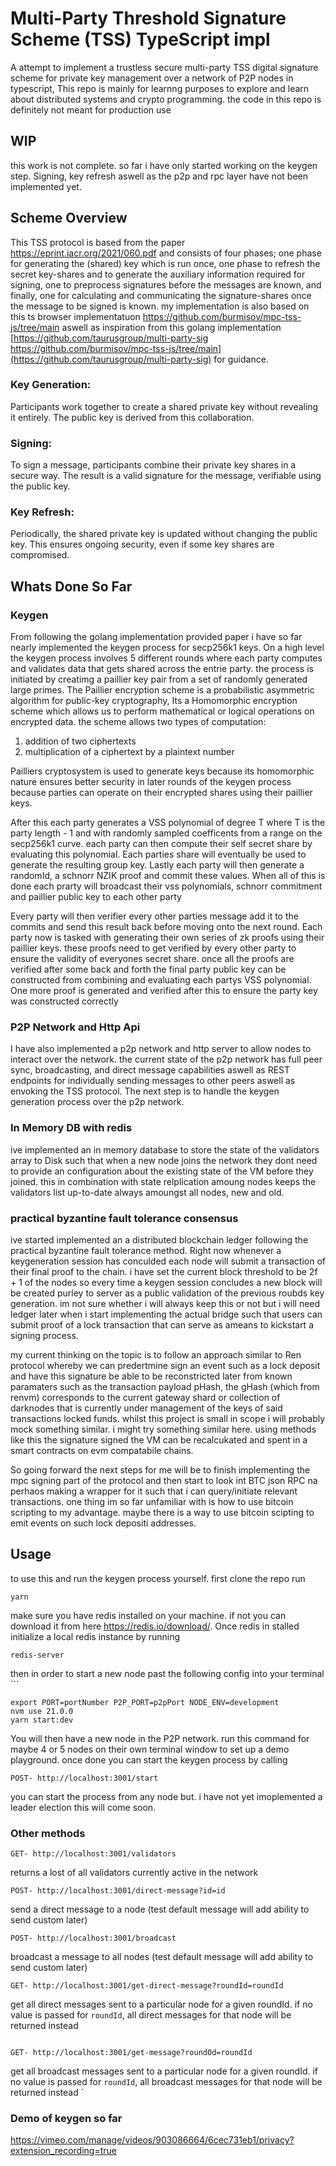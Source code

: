 # Multi-Party Threshold Signature Scheme (TSS) TypeScript impl

A attempt to implement a trustless secure multi-party TSS digital signature scheme for private key management over a network of P2P nodes in typescript, This repo is mainly for learnng purposes to explore and learn about distributed systems and crypto programming. the code in this repo is definitely not meant for production use

## WIP
this work is not complete. so far i have only started working on the keygen step. Signing, key refresh aswell as the p2p and rpc layer have not been implemented yet.

## Scheme Overview
This TSS protocol is based from the paper https://eprint.iacr.org/2021/060.pdf and consists of four phases; one phase for generating the (shared) key which is run once, one phase to refresh the secret key-shares and to generate the auxiliary information required for
signing, one to preprocess signatures before the messages are known, and finally, one for calculating and communicating the signature-shares once the message to be signed is known. my implementation is also based on this ts browser implementatuon https://github.com/burmisov/mpc-tss-js/tree/main aswell as inspiration from this golang implementation [https://github.com/taurusgroup/multi-party-sig https://github.com/burmisov/mpc-tss-js/tree/main](https://github.com/taurusgroup/multi-party-sig) for guidance.

### Key Generation:
Participants work together to create a shared private key without revealing it entirely. The public key is derived from this collaboration.

### Signing:
To sign a message, participants combine their private key shares in a secure way. The result is a valid signature for the message, verifiable using the public key.

### Key Refresh:
Periodically, the shared private key is updated without changing the public key. This ensures ongoing security, even if some key shares are compromised.

## Whats Done So Far
### Keygen
From following the golang implementation provided paper i have so far nearly implemented the keygen process for secp256k1 keys. On a high level the keygen process involves 5 different rounds where each party computes and validates data that gets shared across the entrie party. the process is initiated by creatimg a paillier key pair from a set of randomly generated
large primes. The Paillier encryption scheme is a probabilistic asymmetric algorithm for public-key cryptography, Its a Homomorphic encryption scheme which allows us to perform mathematical or logical operations on encrypted data. the scheme allows two types of computation:

1) addition of two ciphertexts
2) multiplication of a ciphertext by a plaintext number

Pailliers cryptosystem is used to generate keys because its homomorphic nature ensures better security in later rounds of the keygen process because parties can operate on their encrypted shares using their paillier keys. 

After this each party generates a VSS polynomial of degree T where T is the party length - 1 and with randomly sampled coefficents from a range on the secp256k1 curve. each party can then compute their self secret share by evaluating this polynomial. Each parties share will eventually be used to generate the resulting group key. Lastly each party will then generate a randomId, a schnorr NZIK proof and commit these values. When all of this is done each prarty will broadcast their vss polynomials, schnorr commitment and paillier public key to each other party

Every party will then verifier every other parties message add it to the commits and send this result back before moving onto the next round. Each party now is tasked with generating their own series of zk proofs using their paillier keys. these proofs need to get verified by every other party to ensure the validity of everyones secret share. once all the proofs are verified after some back and forth the final party public key can be constructed from combining and evaluating each partys VSS polynomial. One more proof is generated and verified after this to ensure the party key was constructed correctly

### P2P Network and Http Api
I have also implemented a p2p network and http server to allow nodes to interact over the network. the current state of the p2p network has full peer sync, broadcasting, and direct message capabilities aswell as REST endpoints for individually sending messages to other peers aswell as envoking the TSS protocol. The next step is to handle the keygen generation process over the p2p network.

### In Memory DB with redis
ive implemented an in memory database to store the state of the validators array to Disk such that when a new node joins the network they dont need to provide an configuration about the existing state of the VM before they joined. this in combination with state relplication amoung nodes keeps the validators list up-to-date always amoungst all nodes, new and old.

### practical byzantine fault tolerance consensus
ive started implemented an a distributed blockchain ledger following the practical byzantine fault tolerance method. Right now whenever a keygeneration session has conculded each node will submit a transaction of their final proof to the chain. i have set the current block threshold to be  2f + 1 of the nodes so every time a keygen session concludes a new block will be created purley to server as a public validation of the previous roubds key generation. im not sure whether i will always keep this or not but i will need  ledger later when i start implementing the actual bridge such that users can submit proof of a lock transaction that can serve as ameans to kickstart a signing process.

my current thinking on the topic is to follow an approach similar to Ren protocol whereby we can predertmine sign an event such as a lock deposit and have this signature be able to be reconstricted later from known paramaters such as the transaction payload pHash, the gHash (which from renvm) corresponds to the current gateway shard or collection of darknodes that is currently under management of the keys of said transactions locked funds. whilst this project is small in scope i will probably mock something similar. i might try something similar here. using methods like this the signature signed the VM can be recalcukated and spent in a smart contracts on evm compatabile chains. 

So going forward the next steps for me will be to finish implementing the mpc signing part of the protocol and then start to look int BTC json RPC na perhaos making a wrapper for it such that i can query/initiate relevant transactions. one thing im so far unfamiliar with is how to use bitcoin scripting to my advantage. maybe there is a way to use bitcoin scipting to emit events on such lock depositi addresses.


## Usage
to use this and run the keygen process yourself. first clone the repo run 
```
yarn
```
make sure you have redis installed on your machine. if not you can download it from here https://redis.io/download/. Once redis in stalled initialize a local redis instance by running 
```
redis-server
```
then in order to start a new node past the following config into your terminal ```
```
export PORT=portNumber P2P_PORT=p2pPort NODE_ENV=development
nvm use 21.0.0
yarn start:dev
```
You will then have a new node in the P2P network. run this command for maybe 4 or 5 nodes on their own terminal window to set up a demo playground. once done you can start the keygen process by calling
```
POST- http://localhost:3001/start
```
you can start the process from any node but. i have not yet imoplemented a leader election this will come soon. 

### Other methods
```
GET- http://localhost:3001/validators
```
returns a lost of all validators currently active in the network

```
POST- http://localhost:3001/direct-message?id=id
```
send a direct message to a node (test default message will add ability to send custom later)

```
POST- http://localhost:3001/broadcast
```
broadcast a message to all nodes (test default message will add ability to send custom later)

```
GET- http://localhost:3001/get-direct-message?roundId=roundId
```
get all direct messages sent to a particular node for a given roundId. if no value is passed for `roundId`, all direct messages for that node will be returned instead

```

GET- http://localhost:3001/get-message?roundOd=roundId
```
get all broadcast messages sent to a particular node for a given roundId. if no value is passed for `roundId`, all broadcast messages for that node will be returned instead
`

### Demo of keygen so far
https://vimeo.com/manage/videos/903086664/6cec731eb1/privacy?extension_recording=true

